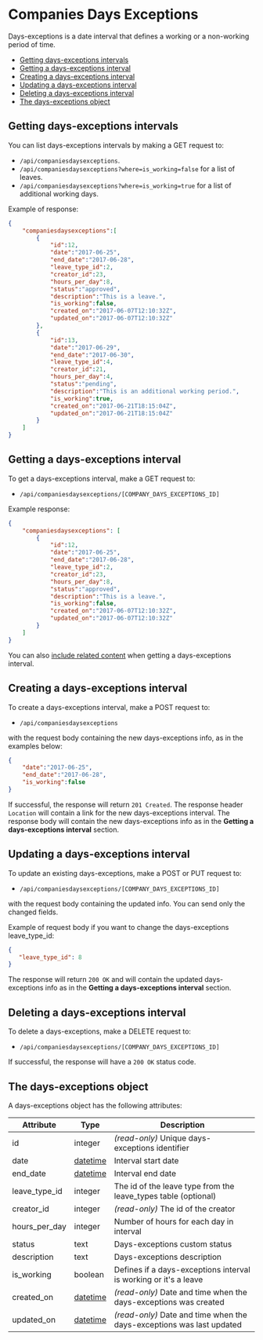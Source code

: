 # Companies Days Exceptions

Days-exceptions is a date interval that defines a working or a non-working period of time.

* [Getting days-exceptions intervals](#list)
* [Getting a days-exceptions interval](#get)
* [Creating a days-exceptions interval](#create)
* [Updating a days-exceptions interval](#update)
* [Deleting a days-exceptions interval](#delete)
* [The days-exceptions object](#object)

<a name="list"></a>

## Getting days-exceptions intervals

You can list days-exceptions intervals by making a GET request to:

* `/api/companiesdaysexceptions`.
* `/api/companiesdaysexceptions?where=is_working=false` for a list of leaves.
* `/api/companiesdaysexceptions?where=is_working=true` for a list of additional working days.

Example of response:

```json
{
	"companiesdaysexceptions":[
		{
			"id":12,
			"date":"2017-06-25",
			"end_date":"2017-06-28",
			"leave_type_id":2,
			"creator_id":23,
			"hours_per_day":8,
			"status":"approved",
			"description":"This is a leave.",
			"is_working":false,
			"created_on":"2017-06-07T12:10:32Z",
			"updated_on":"2017-06-07T12:10:32Z"
		},
		{
			"id":13,
			"date":"2017-06-29",
			"end_date":"2017-06-30",
			"leave_type_id":4,
			"creator_id":21,
			"hours_per_day":4,
			"status":"pending",
			"description":"This is an additional working period.",
			"is_working":true,
			"created_on":"2017-06-21T18:15:04Z",
			"updated_on":"2017-06-21T18:15:04Z"
		}
	]
}
```

<a name="get"></a>
## Getting a days-exceptions interval

To get a days-exceptions interval, make a GET request to:

* `/api/companiesdaysexceptions/[COMPANY_DAYS_EXCEPTIONS_ID]`

Example response:

```json
{
	"companiesdaysexceptions": [
		{
			"id":12,
			"date":"2017-06-25",
			"end_date":"2017-06-28",
			"leave_type_id":2,
			"creator_id":23,
			"hours_per_day":8,
			"status":"approved",
			"description":"This is a leave.",
			"is_working":false,
			"created_on":"2017-06-07T12:10:32Z",
			"updated_on":"2017-06-07T12:10:32Z"
		}
	]
}
```

You can also [include related content](includes.md) when getting a days-exceptions interval.

<a name="create"></a>
## Creating a days-exceptions interval

To create a days-exceptions interval, make a POST request to:

* `/api/companiesdaysexceptions`

with the request body containing the new days-exceptions info, as in the examples below:

```json
{
	"date":"2017-06-25",
	"end_date":"2017-06-28",
	"is_working":false
}
```

If successful, the response will return `201 Created`. The response header `Location` will contain a link for the new days-exceptions interval. The response body will contain the new days-exceptions info as in the **Getting a days-exceptions interval** section.

<a name="update"></a>
## Updating a days-exceptions interval

To update an existing days-exceptions, make a POST or PUT request to:

* `/api/companiesdaysexceptions/[COMPANY_DAYS_EXCEPTIONS_ID]`

with the request body containing the updated info. You can send only the changed fields.

Example of request body if you want to change the days-exceptions leave_type_id:

```json
{
   "leave_type_id": 8
}
```

The response will return `200 OK` and will contain the updated days-exceptions info as in the **Getting a days-exceptions interval** section.

<a name="delete"></a>
## Deleting a days-exceptions interval

To delete a days-exceptions, make a DELETE request to:

* `/api/companiesdaysexceptions/[COMPANY_DAYS_EXCEPTIONS_ID]`

If successful, the response will have a `200 OK` status code.

<a name="object"></a>
## The days-exceptions object

A days-exceptions object has the following attributes:

Attribute|Type|Description
---------|----|-----------
id | integer | _(read-only)_ Unique days-exceptions identifier
date | [datetime](datetime.md) | Interval start date
end_date | [datetime](datetime.md) | Interval end date
leave_type_id | integer | The id of the leave type from the leave_types table (optional)
creator_id | integer | _(read-only)_ The id of the creator
hours_per_day | integer | Number of hours for each day in interval
status | text | Days-exceptions custom status
description | text | Days-exceptions description
is_working | boolean | Defines if a days-exceptions interval is working or it's a leave
created_on | [datetime](datetime.md) | _(read-only)_ Date and time when the days-exceptions was created
updated_on | [datetime](datetime.md) | _(read-only)_ Date and time when the days-exceptions was last updated